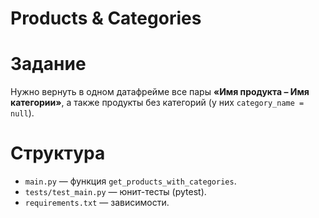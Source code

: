# Products & Categories

# Задание
Нужно вернуть в одном датафрейме все пары **«Имя продукта – Имя категории»**, а также продукты без категорий (у них `category_name = null`).

# Структура
- `main.py` — функция `get_products_with_categories`.
- `tests/test_main.py` — юнит-тесты (pytest).
- `requirements.txt` — зависимости.
